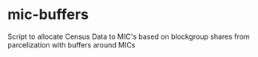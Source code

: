 # mic-buffers
Script to allocate Census Data to MIC's based on blockgroup shares from parcelization with buffers around MICs
